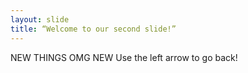 ```yaml
---
layout: slide
title: “Welcome to our second slide!”
---
```

NEW THINGS OMG NEW
Use the left arrow to go back!
